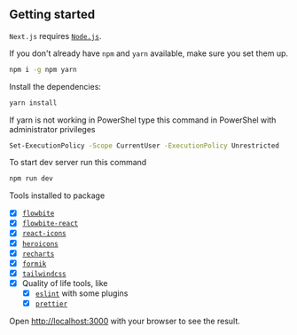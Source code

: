## Getting started

`Next.js` requires [`Node.js`](https://nodejs.org).

If you don't already have `npm` and `yarn` available, make sure you set them up.

```bash
npm i -g npm yarn
```

Install the dependencies:

```bash
yarn install
```

If yarn is not working in PowerShel type this command in PowerShel with administrator privileges

```bash
Set-ExecutionPolicy -Scope CurrentUser -ExecutionPolicy Unrestricted
```

To start dev server run this command
```bash
npm run dev
```

Tools installed to package

- [x] [`flowbite`](https://flowbite.com)
- [x] [`flowbite-react`](https://flowbite-react.com)
- [x] [`react-icons`](https://react-icons.github.io/react-icons)
- [x] [`heroicons`](https://heroicons.com/)
- [x] [`recharts`](https://recharts.org/en-US)
- [x] [`formik`](https://formik.org/)
- [x] [`tailwindcss`](https://tailwindcss.com)
- [x] Quality of life tools, like
  - [x] [`eslint`](https://eslint.org) with some plugins
  - [x] [`prettier`](https://prettier.io)

Open [http://localhost:3000](http://localhost:3000) with your browser to see the result.
